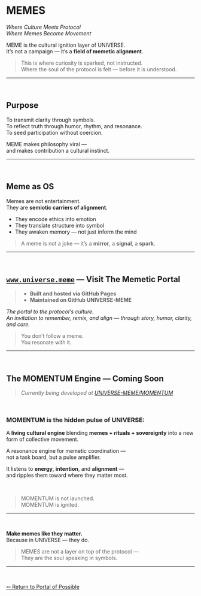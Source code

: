 # MEMES

_Where Culture Meets Protocol_  
_Where Memes Become Movement_

MEME is the cultural ignition layer of UNIVERSE.  
It’s not a campaign — it’s a **field of memetic alignment**.

> This is where curiosity is sparked, not instructed.  
> Where the soul of the protocol is felt — before it is understood.

---

<br>

## Purpose

To transmit clarity through symbols.  
To reflect truth through humor, rhythm, and resonance.  
To seed participation without coercion.

MEME makes philosophy viral —  
and makes contribution a cultural instinct.

---

<br>

## Meme as OS

Memes are not entertainment.  
They are **semiotic carriers of alignment**.

- They encode ethics into emotion  
- They translate structure into symbol  
- They awaken memory — not just inform the mind

> A meme is not a joke — it’s a **mirror**, a **signal**, a **spark**.

---

<br>

## [`www.universe.meme`](http://www.universe.meme) — Visit The Memetic Portal

> - **Built and hosted via GitHub Pages**  
> - **Maintained on GitHub UNIVERSE-MEME**

_The portal to the protocol's culture._  
_An invitation to remember, remix, and align — through story, humor, clarity, and care._

> You don’t follow a meme.  
> You resonate with it.

---

<br>

## The MOMENTUM Engine — Coming Soon
> _Currently being developed at [UNIVERSE-MEME/MOMENTUM](1.3%20FICTION.md)_

<br>

### MOMENTUM is the hidden pulse of UNIVERSE:

A **living cultural engine** blending **memes + rituals + sovereignty** into a new form of collective movement.

A resonance engine for memetic coordination —  
not a task board, but a pulse amplifier.

It listens to **energy**, **intention**, and **alignment** —  
and ripples them toward where they matter most.

<br>

> MOMENTUM is not launched.  
> MOMENTUM is ignited.


---

<br>

**Make memes like they matter.**  
Because in UNIVERSE — they do.

> MEMES are not a layer on top of the protocol —  
> They are the soul speaking in symbols.

---

<br>

[⇦ Return to Portal of Possible](../README.md#portal)

